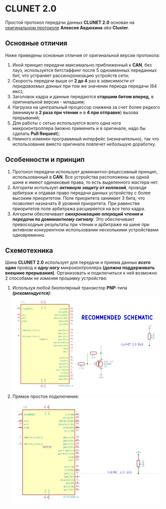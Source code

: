 # CLUNET 2.0
Простой протокол передачи данных **CLUNET 2.0** основан на [оригинальном протоколе](https://github.com/ClusterM/clunet) **Алексея Авдюхина** _aka_ **Cluster**.
## Основные отличия
Ниже приведены основные отличия от оригинальной версии протокола:
 1. Иной принцип передачи максимально приближенный к **CAN**, без пауз, используется битстаффинг после 5 одноименных переданных бит, что устраняет рассинхронизацию устройств сети;
 2. Скорость передачи выше от **2 до 4** раз в _зависимости от передаваемых данных_ при том же значении периода передачи (64 мкс);
 3. Заголовок кадра и данные передаются **старшим битом вперед**, в оригинальной версии - младшим;
 4. Нагрузка на центральный процессор снижена за счет более редкого (минимум в **2 раза при чтении** и в **4 при отправке**) вызова прерываний;
 5. Для работы с сетью используется всего одна нога микроконтроллера (можно применить и в оригинале, надо бы сделать **Pull Request**);
 6. Немного изменен программный интерфейс (незначительно), так что использование вместо оригинала повлечет _небольшую_ доработку.

## Особенности и принцип
 1. Протокол передачи использует доминантно-рецессивный принцип, использованный в **CAN**. Все устройства расположены на одной шине и имеют одинаковые права, то есть выделенного мастера нет.
 2. Алгоритм использует _**активную защиту от коллизий**_, проводя арбитраж и отдавая право передачи данных устройству с более высоким приоритетом. Поле приоритета занимает 3 бита, что позволяет назначать 8 уровней приоритета. При равенстве приоритетов поле арбитража расширяется на все тело кадра.
 3. Алгоритм обеспечивает _**синхронизацию операций чтения и передачи по доминантному сигналу**_. Это обеспечивает превосходные результаты при чтении и арбитраже на шине при активном конкурентном использовании несколькими устройствами одновременно.

## Схемотехника
Шина **CLUNET 2.0** использует для передачи и приема данных _**всего один**_ провод и _**одну ногу**_ микроконтроллера **(должна поддерживать внешние прерывания)**. Организовать и подключиться к ней возможно 2 способами _не изменяя прошивку устройства_:
 1. Используя любой биополярный транзистор **PNP**-типа _**(рекомендуется)**_:
![Рекомендуемая схема подключения](schematic/recommended.png)
 2. Прямое простое подключение:
![Простая схема подключения](schematic/simple.png)
